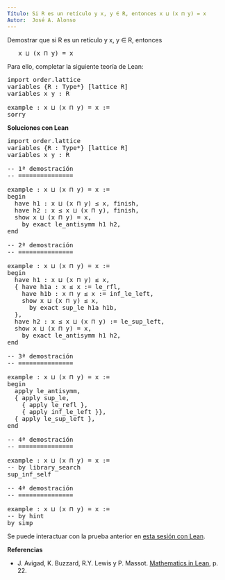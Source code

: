 ```yaml
---
Título: Si R es un retículo y x, y ∈ R, entonces x ⊔ (x ⊓ y) = x
Autor:  José A. Alonso
---
```


Demostrar que si R es un retículo y x, y ∈ R, entonces
<pre lang="text">
   x ⊔ (x ⊓ y) = x
</pre>

Para ello, completar la siguiente teoría de Lean:

<pre lang="lean">
import order.lattice
variables {R : Type*} [lattice R]
variables x y : R

example : x ⊔ (x ⊓ y) = x :=
sorry
</pre>
<!--more-->

<b>Soluciones con Lean</b>

<pre lang="lean">
import order.lattice
variables {R : Type*} [lattice R]
variables x y : R

-- 1ª demostración
-- ===============

example : x ⊔ (x ⊓ y) = x :=
begin
  have h1 : x ⊔ (x ⊓ y) ≤ x, finish,
  have h2 : x ≤ x ⊔ (x ⊓ y), finish,
  show x ⊔ (x ⊓ y) = x,
    by exact le_antisymm h1 h2,
end

-- 2ª demostración
-- ===============

example : x ⊔ (x ⊓ y) = x :=
begin
  have h1 : x ⊔ (x ⊓ y) ≤ x,
  { have h1a : x ≤ x := le_rfl,
    have h1b : x ⊓ y ≤ x := inf_le_left,
    show x ⊔ (x ⊓ y) ≤ x,
      by exact sup_le h1a h1b,
  },
  have h2 : x ≤ x ⊔ (x ⊓ y) := le_sup_left,
  show x ⊔ (x ⊓ y) = x,
    by exact le_antisymm h1 h2,
end

-- 3ª demostración
-- ===============

example : x ⊔ (x ⊓ y) = x :=
begin
  apply le_antisymm,
  { apply sup_le,
    { apply le_refl },
    { apply inf_le_left }},
  { apply le_sup_left },
end

-- 4ª demostración
-- ===============

example : x ⊔ (x ⊓ y) = x :=
-- by library_search
sup_inf_self

-- 4ª demostración
-- ===============

example : x ⊔ (x ⊓ y) = x :=
-- by hint
by simp
</pre>

Se puede interactuar con la prueba anterior en <a href="https://leanprover-community.github.io/lean-web-editor/#url=https://raw.githubusercontent.com/jaalonso/Calculemus/main/src/Ley_de_absorcion_2.lean" rel="noopener noreferrer" target="_blank">esta sesión con Lean</a>.

<b>Referencias</b>

+ J. Avigad, K. Buzzard, R.Y. Lewis y P. Massot. [Mathematics in Lean](https://bit.ly/3U4UjBk), p. 22.
